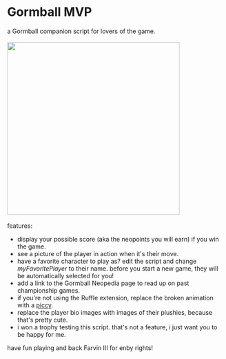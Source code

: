 # Gormball MVP
a Gormball companion script for lovers of the game.<br><br>
<img width="400px" height="auto" src="https://i.imgur.com/4pe2a4j.png"><br><br>
features:
* display your possible score (aka the neopoints you will earn) if you win the game.
* see a picture of the player in action when it's their move.
* have a favorite character to play as? edit the script and change <i>myFavoritePlayer</i> to their name. before you start a new game, they will be automatically selected for you!
* add a link to the Gormball Neopedia page to read up on past championship games.
* if you're not using the Ruffle extension, replace the broken animation with a <a href="https://items.jellyneo.net/item/76724/">piccy</a>.
* replace the player bio images with images of their plushies, because that's pretty cute.
* i won a trophy testing this script. that's not a feature, i just want you to be happy for me.

have fun playing and back Farvin III for enby rights!
